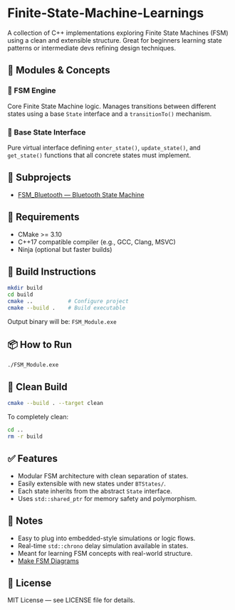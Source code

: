 # Finite-State-Machine-Learnings

A collection of C++ implementations exploring Finite State Machines (FSM) using a clean and extensible structure.
Great for beginners learning state patterns or intermediate devs refining design techniques.

## 🧩 Modules & Concepts

### 🔁 FSM Engine
Core Finite State Machine logic. Manages transitions between different states
using a base `State` interface and a `transitionTo()` mechanism.

### 🧱 Base State Interface
Pure virtual interface defining `enter_state()`, `update_state()`,
and `get_state()` functions that all concrete states must implement.

## 📁 Subprojects

- [FSM_Bluetooth — Bluetooth State Machine](FSM_Bluetooth/README.md)

## 🧰 Requirements

- CMake >= 3.10
- C++17 compatible compiler (e.g., GCC, Clang, MSVC)
- Ninja (optional but faster builds)

## 🚀 Build Instructions

```bash
mkdir build
cd build
cmake ..           # Configure project
cmake --build .    # Build executable
```

Output binary will be: `FSM_Module.exe`

## 📦 How to Run

```bash
./FSM_Module.exe
```

## 🧹 Clean Build

```bash
cmake --build . --target clean
```

To completely clean:
```bash
cd ..
rm -r build
```

## ✅ Features

- Modular FSM architecture with clean separation of states.
- Easily extensible with new states under `BTStates/`.
- Each state inherits from the abstract `State` interface.
- Uses `std::shared_ptr` for memory safety and polymorphism.

## 🧠 Notes

- Easy to plug into embedded-style simulations or logic flows.
- Real-time `std::chrono` delay simulation available in states.
- Meant for learning FSM concepts with real-world structure.
- [Make FSM Diagrams](https://madebyevan.com/fsm/)

## 📝 License

MIT License — see LICENSE file for details.
